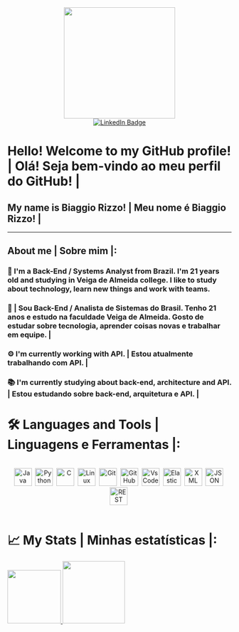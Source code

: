 <div id="header" align="center">
    <img src="https://media0.giphy.com/media/hqU2KkjW5bE2v2Z7Q2/giphy.gif?cid=790b76110e3ea3abb13b2dc2359ddb3e589d02556b3d7d58&rid=giphy.gif&ct=ts" width="250"/>
</div>
<div id="badges" align="center">
  <a href="https://www.linkedin.com/in/biaggio-rizzo/">
    <img src="https://img.shields.io/badge/LinkedIn-blue?style=for-the-badge&logo=linkedin&logoColor=white" alt="LinkedIn Badge"/>
  </a>
  <br>
    <img src="https://komarev.com/ghpvc/?username=BiaggioRizzo&style=flat-square&color=blue" alt=""/>
  </br>
</div>

#  Hello! Welcome to my GitHub profile! | Olá! Seja bem-vindo ao meu perfil do GitHub! |
 ##  My name is Biaggio Rizzo! | Meu nome é Biaggio Rizzo! | 
  ---
 ##  About me | Sobre mim |:
  ###  🔎 I'm a Back-End / Systems Analyst from Brazil. I'm 21 years old and studying in Veiga de Almeida college. I like to study about technology, learn new things and work with teams. 
  ###  🔎 | Sou Back-End / Analista de Sistemas do Brasil. Tenho 21 anos e estudo na faculdade Veiga de Almeida. Gosto de estudar sobre tecnologia, aprender coisas novas e trabalhar em equipe. |
  ###  ⚙️ I'm currently working with API. | Estou atualmente trabalhando com API. |
  ###  📚 I'm currently studying about back-end, architecture and API. | Estou estudando sobre back-end, arquitetura e API. | 
 

 
#  🛠️ Languages and Tools | Linguagens e Ferramentas |:
 
<div id="icon" align="center">
  <br>
  <img src="https://cdn.jsdelivr.net/gh/devicons/devicon/icons/java/java-original.svg" title="Java" alt="Java" width="40" height="40"/>&nbsp;
  <img src="https://cdn.jsdelivr.net/gh/devicons/devicon/icons/python/python-original.svg" title="Python" alt="Python" width="40" height="40"/>&nbsp;
  <img src="https://cdn.jsdelivr.net/gh/devicons/devicon/icons/c/c-original.svg" title="C" alt="C" width="40" height="40"/>&nbsp;
  <img src="https://cdn.jsdelivr.net/gh/devicons/devicon/icons/linux/linux-original.svg" title="Linux" alt="Linux" width="40" height="40"/>&nbsp;
  <img src="https://cdn.jsdelivr.net/gh/devicons/devicon/icons/git/git-original.svg" title="Git" alt="Git" width="40" height="40"/>&nbsp;
  <img src="https://github.githubassets.com/images/modules/logos_page/GitHub-Mark.png" title="GitHub" alt="GitHub" width="40" height="40"/>&nbsp;
  <img src="https://cdn.jsdelivr.net/gh/devicons/devicon/icons/vscode/vscode-original.svg" title="VsCode" alt="VsCode" width="40" height="40"/>&nbsp;
  <img src="https://cdn.iconscout.com/icon/free/png-256/elasticsearch-226094.png" title="Elastic" alt="Elastic" width="40" height="40"/>&nbsp;
  <img src="https://www.svgrepo.com/show/31053/xml.svg" title="XML" alt="XML" width="40" height="40"/>&nbsp;
  <img src="https://cdn-icons-png.flaticon.com/512/136/136525.png" title="JSON" alt="JSON" width="40" height="40"/>&nbsp;
  <img src="https://miro.medium.com/max/600/1*1S1FzR-yg-ucZGMoxCC9hw.png" title="REST" alt="REST" width="40" height="40"/>&nbsp;
  <br>
  <br>
</div>
 
# 📈 My Stats | Minhas estatísticas |:
<div>
  <a href="https://github.com/BiaggioRIzzo">
  <img height="120em" src="https://github-readme-stats.vercel.app/api/top-langs/?username=BiaggioRizzo&layout=compact&langs_count=7&theme=dracula"/>
  <img height="140em" src="https://github-readme-stats.vercel.app/api?username=BiaggioRizzo&show_icons=true&theme=dracula&include_all_commits=true&count_private=true"/>
</div>
